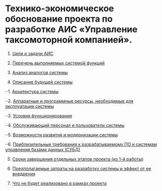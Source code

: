 # Технико-экономическое обоснование проекта по разработке АИС «Управление таксомоторной компанией».

1. [Цели и задачи АИС](01.md)

2. [Перечень выполняемых системой функций](02.md)

3. [Анализ аналогов системы](03.md)

4. [Описание будущей системы](04.md)

⋅⋅1. [Архитектура системы](4-1.md)

⋅⋅2. [Аппаратные и программные ресурсы, необходимые для эксплуатации системы](4-2.md)

⋅⋅3. [Условия функционирования](4-3.md)

⋅⋅4. [Обслуживающий персонал и пользователи системы](4-4.md)

⋅⋅5. [Возможности развития и модернизации системы](4-5.md)

⋅⋅6. [Приблизительные требования к разрабатываемому ПО и системам управления базами данных (СУБД)](4-6.md)

5. [Сроки завершения отдельных этапов проекта (из 1-й работы)](05.md)

6. [Предполагаемые затраты на разработку системы и эффект от ее внедрения](06.md)

7. [Что не будет реализовано в рамках проекта](07.md)
